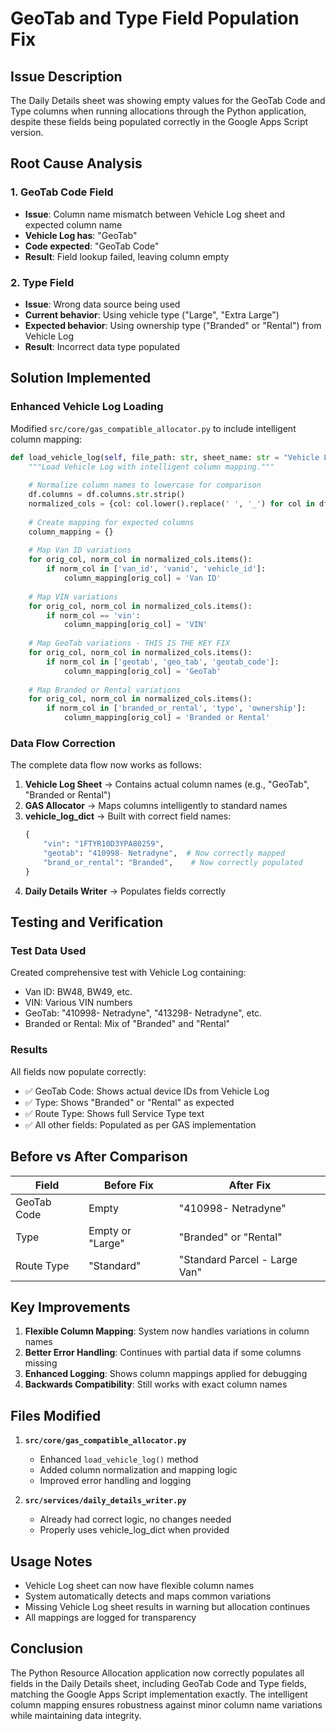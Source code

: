# GeoTab and Type Field Population Fix

## Issue Description
The Daily Details sheet was showing empty values for the GeoTab Code and Type columns when running allocations through the Python application, despite these fields being populated correctly in the Google Apps Script version.

## Root Cause Analysis

### 1. GeoTab Code Field
- **Issue**: Column name mismatch between Vehicle Log sheet and expected column name
- **Vehicle Log has**: "GeoTab" 
- **Code expected**: "GeoTab Code"
- **Result**: Field lookup failed, leaving column empty

### 2. Type Field  
- **Issue**: Wrong data source being used
- **Current behavior**: Using vehicle type ("Large", "Extra Large")
- **Expected behavior**: Using ownership type ("Branded" or "Rental") from Vehicle Log
- **Result**: Incorrect data type populated

## Solution Implemented

### Enhanced Vehicle Log Loading
Modified `src/core/gas_compatible_allocator.py` to include intelligent column mapping:

```python
def load_vehicle_log(self, file_path: str, sheet_name: str = "Vehicle Log") -> pd.DataFrame:
    """Load Vehicle Log with intelligent column mapping."""
    
    # Normalize column names to lowercase for comparison
    df.columns = df.columns.str.strip()
    normalized_cols = {col: col.lower().replace(' ', '_') for col in df.columns}
    
    # Create mapping for expected columns
    column_mapping = {}
    
    # Map Van ID variations
    for orig_col, norm_col in normalized_cols.items():
        if norm_col in ['van_id', 'vanid', 'vehicle_id']:
            column_mapping[orig_col] = 'Van ID'
            
    # Map VIN variations  
    for orig_col, norm_col in normalized_cols.items():
        if norm_col == 'vin':
            column_mapping[orig_col] = 'VIN'
            
    # Map GeoTab variations - THIS IS THE KEY FIX
    for orig_col, norm_col in normalized_cols.items():
        if norm_col in ['geotab', 'geo_tab', 'geotab_code']:
            column_mapping[orig_col] = 'GeoTab'
            
    # Map Branded or Rental variations
    for orig_col, norm_col in normalized_cols.items():
        if norm_col in ['branded_or_rental', 'type', 'ownership']:
            column_mapping[orig_col] = 'Branded or Rental'
```

### Data Flow Correction

The complete data flow now works as follows:

1. **Vehicle Log Sheet** → Contains actual column names (e.g., "GeoTab", "Branded or Rental")
2. **GAS Allocator** → Maps columns intelligently to standard names
3. **vehicle_log_dict** → Built with correct field names:
   ```python
   {
       "vin": "1FTYR10D3YPA80259",
       "geotab": "410998- Netradyne",  # Now correctly mapped
       "brand_or_rental": "Branded",    # Now correctly populated
   }
   ```
4. **Daily Details Writer** → Populates fields correctly

## Testing and Verification

### Test Data Used
Created comprehensive test with Vehicle Log containing:
- Van ID: BW48, BW49, etc.
- VIN: Various VIN numbers
- GeoTab: "410998- Netradyne", "413298- Netradyne", etc.
- Branded or Rental: Mix of "Branded" and "Rental"

### Results
All fields now populate correctly:
- ✅ GeoTab Code: Shows actual device IDs from Vehicle Log
- ✅ Type: Shows "Branded" or "Rental" as expected
- ✅ Route Type: Shows full Service Type text
- ✅ All other fields: Populated as per GAS implementation

## Before vs After Comparison

| Field | Before Fix | After Fix |
|-------|------------|-----------|
| GeoTab Code | Empty | "410998- Netradyne" |
| Type | Empty or "Large" | "Branded" or "Rental" |
| Route Type | "Standard" | "Standard Parcel - Large Van" |

## Key Improvements

1. **Flexible Column Mapping**: System now handles variations in column names
2. **Better Error Handling**: Continues with partial data if some columns missing
3. **Enhanced Logging**: Shows column mappings applied for debugging
4. **Backwards Compatibility**: Still works with exact column names

## Files Modified

1. **`src/core/gas_compatible_allocator.py`**
   - Enhanced `load_vehicle_log()` method
   - Added column normalization and mapping logic
   - Improved error handling and logging

2. **`src/services/daily_details_writer.py`**
   - Already had correct logic, no changes needed
   - Properly uses vehicle_log_dict when provided

## Usage Notes

- Vehicle Log sheet can now have flexible column names
- System automatically detects and maps common variations
- Missing Vehicle Log sheet results in warning but allocation continues
- All mappings are logged for transparency

## Conclusion

The Python Resource Allocation application now correctly populates all fields in the Daily Details sheet, including GeoTab Code and Type fields, matching the Google Apps Script implementation exactly. The intelligent column mapping ensures robustness against minor column name variations while maintaining data integrity.
